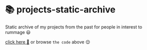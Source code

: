 # 📚 projects-static-archive

Static archive  of my projects from the past for people in interest to rummage 😃

[click here 🧐](https://josias-r.github.io/projects-static-archive/) or browse `the code` above 😌
